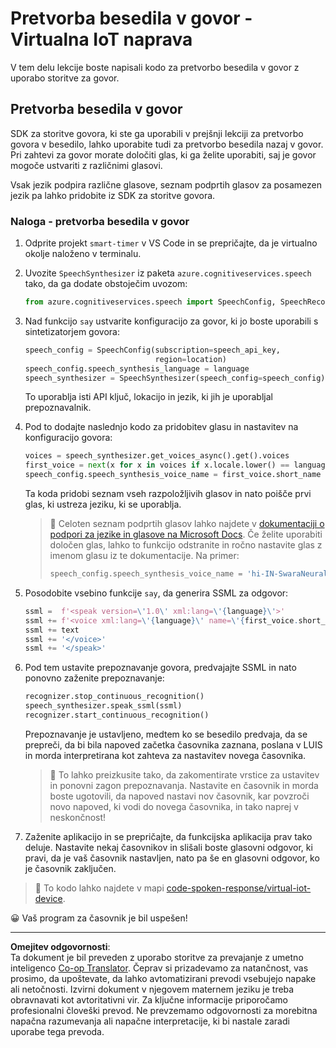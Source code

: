 <!--
CO_OP_TRANSLATOR_METADATA:
{
  "original_hash": "7966848a1f870e4c42edb4db67b13c57",
  "translation_date": "2025-08-28T12:40:20+00:00",
  "source_file": "6-consumer/lessons/3-spoken-feedback/virtual-device-text-to-speech.md",
  "language_code": "sl"
}
-->
# Pretvorba besedila v govor - Virtualna IoT naprava

V tem delu lekcije boste napisali kodo za pretvorbo besedila v govor z uporabo storitve za govor.

## Pretvorba besedila v govor

SDK za storitve govora, ki ste ga uporabili v prejšnji lekciji za pretvorbo govora v besedilo, lahko uporabite tudi za pretvorbo besedila nazaj v govor. Pri zahtevi za govor morate določiti glas, ki ga želite uporabiti, saj je govor mogoče ustvariti z različnimi glasovi.

Vsak jezik podpira različne glasove, seznam podprtih glasov za posamezen jezik pa lahko pridobite iz SDK za storitve govora.

### Naloga - pretvorba besedila v govor

1. Odprite projekt `smart-timer` v VS Code in se prepričajte, da je virtualno okolje naloženo v terminalu.

1. Uvozite `SpeechSynthesizer` iz paketa `azure.cognitiveservices.speech` tako, da ga dodate obstoječim uvozom:

    ```python
    from azure.cognitiveservices.speech import SpeechConfig, SpeechRecognizer, SpeechSynthesizer
    ```

1. Nad funkcijo `say` ustvarite konfiguracijo za govor, ki jo boste uporabili s sintetizatorjem govora:

    ```python
    speech_config = SpeechConfig(subscription=speech_api_key,
                                 region=location)
    speech_config.speech_synthesis_language = language
    speech_synthesizer = SpeechSynthesizer(speech_config=speech_config)
    ```

    To uporablja isti API ključ, lokacijo in jezik, ki jih je uporabljal prepoznavalnik.

1. Pod to dodajte naslednjo kodo za pridobitev glasu in nastavitev na konfiguracijo govora:

    ```python
    voices = speech_synthesizer.get_voices_async().get().voices
    first_voice = next(x for x in voices if x.locale.lower() == language.lower())
    speech_config.speech_synthesis_voice_name = first_voice.short_name
    ```

    Ta koda pridobi seznam vseh razpoložljivih glasov in nato poišče prvi glas, ki ustreza jeziku, ki se uporablja.

    > 💁 Celoten seznam podprtih glasov lahko najdete v [dokumentaciji o podpori za jezike in glasove na Microsoft Docs](https://docs.microsoft.com/azure/cognitive-services/speech-service/language-support?WT.mc_id=academic-17441-jabenn#text-to-speech). Če želite uporabiti določen glas, lahko to funkcijo odstranite in ročno nastavite glas z imenom glasu iz te dokumentacije. Na primer:
    >
    > ```python
    > speech_config.speech_synthesis_voice_name = 'hi-IN-SwaraNeural'
    > ```

1. Posodobite vsebino funkcije `say`, da generira SSML za odgovor:

    ```python
    ssml =  f'<speak version=\'1.0\' xml:lang=\'{language}\'>'
    ssml += f'<voice xml:lang=\'{language}\' name=\'{first_voice.short_name}\'>'
    ssml += text
    ssml += '</voice>'
    ssml += '</speak>'
    ```

1. Pod tem ustavite prepoznavanje govora, predvajajte SSML in nato ponovno zaženite prepoznavanje:

    ```python
    recognizer.stop_continuous_recognition()
    speech_synthesizer.speak_ssml(ssml)
    recognizer.start_continuous_recognition()
    ```

    Prepoznavanje je ustavljeno, medtem ko se besedilo predvaja, da se prepreči, da bi bila napoved začetka časovnika zaznana, poslana v LUIS in morda interpretirana kot zahteva za nastavitev novega časovnika.

    > 💁 To lahko preizkusite tako, da zakomentirate vrstice za ustavitev in ponovni zagon prepoznavanja. Nastavite en časovnik in morda boste ugotovili, da napoved nastavi nov časovnik, kar povzroči novo napoved, ki vodi do novega časovnika, in tako naprej v neskončnost!

1. Zaženite aplikacijo in se prepričajte, da funkcijska aplikacija prav tako deluje. Nastavite nekaj časovnikov in slišali boste glasovni odgovor, ki pravi, da je vaš časovnik nastavljen, nato pa še en glasovni odgovor, ko je časovnik zaključen.

> 💁 To kodo lahko najdete v mapi [code-spoken-response/virtual-iot-device](../../../../../6-consumer/lessons/3-spoken-feedback/code-spoken-response/virtual-iot-device).

😀 Vaš program za časovnik je bil uspešen!

---

**Omejitev odgovornosti**:  
Ta dokument je bil preveden z uporabo storitve za prevajanje z umetno inteligenco [Co-op Translator](https://github.com/Azure/co-op-translator). Čeprav si prizadevamo za natančnost, vas prosimo, da upoštevate, da lahko avtomatizirani prevodi vsebujejo napake ali netočnosti. Izvirni dokument v njegovem maternem jeziku je treba obravnavati kot avtoritativni vir. Za ključne informacije priporočamo profesionalni človeški prevod. Ne prevzemamo odgovornosti za morebitna napačna razumevanja ali napačne interpretacije, ki bi nastale zaradi uporabe tega prevoda.